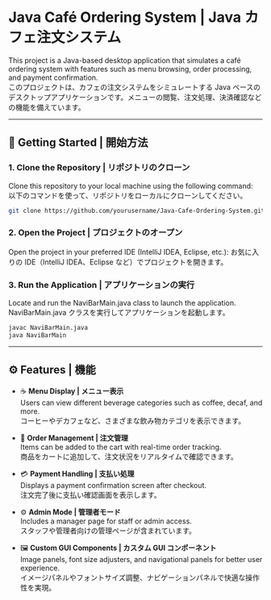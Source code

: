 # Java Café Ordering System | Java カフェ注文システム

This project is a Java-based desktop application that simulates a café ordering system with features such as menu browsing, order processing, and payment confirmation.  
このプロジェクトは、カフェの注文システムをシミュレートする Java ベースのデスクトップアプリケーションです。メニューの閲覧、注文処理、決済確認などの機能を備えています。

---

## 🚀 Getting Started | 開始方法

### 1. Clone the Repository | リポジトリのクローン  
Clone this repository to your local machine using the following command:  
以下のコマンドを使って、リポジトリをローカルにクローンしてください。

```bash
git clone https://github.com/yourusername/Java-Cafe-Ordering-System.git
```

### 2. Open the Project | プロジェクトのオープン
Open the project in your preferred IDE (IntelliJ IDEA, Eclipse, etc.):
お気に入りの IDE（IntelliJ IDEA、Eclipse など）でプロジェクトを開きます。

### 3. Run the Application | アプリケーションの実行
Locate and run the NaviBarMain.java class to launch the application.
NaviBarMain.java クラスを実行してアプリケーションを起動します。

```bash
javac NaviBarMain.java
java NaviBarMain
```
---

## ⚙️ Features | 機能

- ☕ **Menu Display | メニュー表示**  
  Users can view different beverage categories such as coffee, decaf, and more.  
  コーヒーやデカフェなど、さまざまな飲み物カテゴリを表示できます。

- 🛒 **Order Management | 注文管理**  
  Items can be added to the cart with real-time order tracking.  
  商品をカートに追加して、注文状況をリアルタイムで確認できます。

- 💳 **Payment Handling | 支払い処理**  
  Displays a payment confirmation screen after checkout.  
  注文完了後に支払い確認画面を表示します。

- ⚙️ **Admin Mode | 管理者モード**  
  Includes a manager page for staff or admin access.  
  スタッフや管理者向けの管理ページが含まれています。

- 🖼️ **Custom GUI Components | カスタム GUI コンポーネント**  
  Image panels, font size adjusters, and navigational panels for better user experience.  
  イメージパネルやフォントサイズ調整、ナビゲーションパネルで快適な操作性を実現。